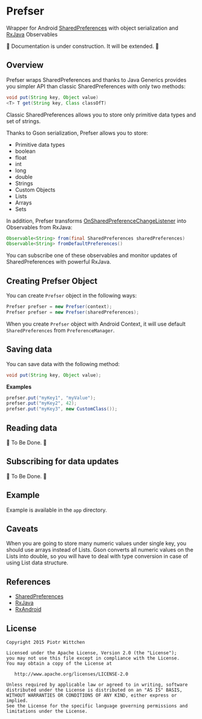 Prefser
=======
Wrapper for Android [SharedPreferences](http://developer.android.com/reference/android/content/SharedPreferences.html) with object serialization and [RxJava](https://github.com/ReactiveX/RxJava) Observables

:construction: Documentation is under construction. It will be extended. :construction:

Overview
--------

Prefser wraps SharedPreferences and thanks to Java Generics provides you simpler API than classic SharedPreferences with only two methods:
```java
void put(String key, Object value)
<T> T get(String key, Class classOfT)
```

Classic SharedPreferences allows you to store only primitive data types and set of strings.

Thanks to Gson serialization, Prefser allows you to store:
* Primitive data types
 * boolean
 * float
 * int
 * long
 * double
* Strings
* Custom Objects
* Lists
* Arrays
* Sets

In addition, Prefser transforms [OnSharedPreferenceChangeListener](http://developer.android.com/reference/android/content/SharedPreferences.OnSharedPreferenceChangeListener.html) into Observables from RxJava:
```java
Observable<String> from(final SharedPreferences sharedPreferences)
Observable<String> fromDefaultPreferences()
```

You can subscribe one of these observables and monitor updates of SharedPreferences with powerful RxJava.

Creating Prefser Object
-----------------------

You can create `Prefser` object in the following ways:
```java
Prefser prefser = new Prefser(context);
Prefser prefser = new Prefser(sharedPreferences);
```
 
When you create `Prefser` object with Android Context, it will use default `SharedPreferences` from `PreferenceManager`.

Saving data
-----------

You can save data with the following method:
```java
void put(String key, Object value);
```

**Examples**
```java
prefser.put("myKey1", "myValue");
prefser.put("myKey2", 42);
prefser.put("myKey3", new CustomClass());
```

Reading data
------------

:construction: To Be Done. :construction:

Subscribing for data updates
----------------------------

:construction: To Be Done. :construction:

Example
-------

Example is available in the `app` directory.

Caveats
-------

When you are going to store many numeric values under single key, you should use arrays instead of Lists. Gson converts all numeric values on the Lists into double, so you will have to deal with type conversion in case of using List data structure.

References
----------
* [SharedPreferences](http://developer.android.com/reference/android/content/SharedPreferences.html)
* [RxJava](https://github.com/ReactiveX/RxJava)
* [RxAndroid](https://github.com/ReactiveX/RxAndroid)

License
-------

    Copyright 2015 Piotr Wittchen

    Licensed under the Apache License, Version 2.0 (the "License");
    you may not use this file except in compliance with the License.
    You may obtain a copy of the License at

       http://www.apache.org/licenses/LICENSE-2.0

    Unless required by applicable law or agreed to in writing, software
    distributed under the License is distributed on an "AS IS" BASIS,
    WITHOUT WARRANTIES OR CONDITIONS OF ANY KIND, either express or implied.
    See the License for the specific language governing permissions and
    limitations under the License.
